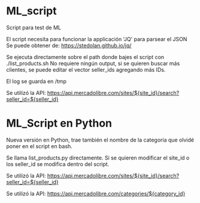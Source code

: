 # ML_script
Script para test de ML

El script necesita para funcionar la applicación 'JQ' para parsear el JSON
Se puede obtener de: https://stedolan.github.io/jq/

Se ejecuta directamente sobre el path donde bajes el script con ./list_products.sh
No requiere ningún output, si se quieren buscar más clientes, se puede editar el vector seller_ids agregando más IDs.

El log se guarda en /tmp

Se utilizó la API: https://api.mercadolibre.com/sites/${site_id}/search?seller_id=${seller_id}

# ML_Script en Python

Nueva versión en Python, trae también el nombre de la categoria que olvidé poner en el script en bash.

Se llama list_products.py directamente. Si se quieren modificar el site_id o los seller_id se modifica dentro del script.

Se utilizó la API: https://api.mercadolibre.com/sites/${site_id}/search?seller_id=${seller_id}

Se utilizó la API: https://api.mercadolibre.com/categories/${category_id}
